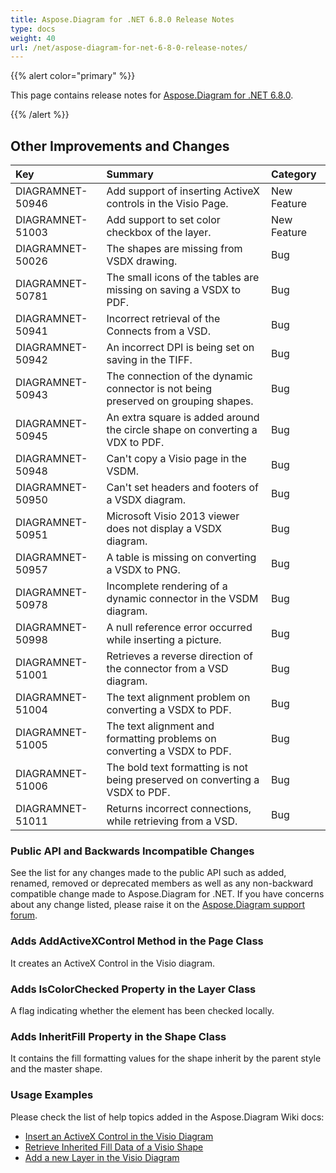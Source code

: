```yaml
---
title: Aspose.Diagram for .NET 6.8.0 Release Notes
type: docs
weight: 40
url: /net/aspose-diagram-for-net-6-8-0-release-notes/
---
```


{{% alert color="primary" %}} 

This page contains release notes for [Aspose.Diagram for .NET 6.8.0](https://www.nuget.org/packages/Aspose.Diagram/6.8.0).

{{% /alert %}} 
## **Other Improvements and Changes**

|**Key**|**Summary**|**Category**|
| :- | :- | :- |
|DIAGRAMNET-50946|Add support of inserting ActiveX controls in the Visio Page.|New Feature|
|DIAGRAMNET-51003|Add support to set color checkbox of the layer.|New Feature|
|DIAGRAMNET-50026|The shapes are missing from VSDX drawing.|Bug|
|DIAGRAMNET-50781|The small icons of the tables are missing on saving a VSDX to PDF.|Bug|
|DIAGRAMNET-50941|Incorrect retrieval of the Connects from a VSD.|Bug|
|DIAGRAMNET-50942|An incorrect DPI is being set on saving in the TIFF.|Bug|
|DIAGRAMNET-50943|The connection of the dynamic connector is not being preserved on grouping shapes.|Bug|
|DIAGRAMNET-50945|An extra square is added around the circle shape on converting a VDX to PDF.|Bug|
|DIAGRAMNET-50948|Can't copy a Visio page in the VSDM.|Bug|
|DIAGRAMNET-50950|Can't set headers and footers of a VSDX diagram.|Bug|
|DIAGRAMNET-50951|Microsoft Visio 2013 viewer does not display a VSDX diagram.|Bug|
|DIAGRAMNET-50957|A table is missing on converting a VSDX to PNG.|Bug|
|DIAGRAMNET-50978|Incomplete rendering of a dynamic connector in the VSDM diagram.|Bug|
|DIAGRAMNET-50998|A null reference error occurred while inserting a picture.|Bug|
|DIAGRAMNET-51001|Retrieves a reverse direction of the connector from a VSD diagram.|Bug|
|DIAGRAMNET-51004|The text alignment problem on converting a VSDX to PDF.|Bug|
|DIAGRAMNET-51005|The text alignment and formatting problems on converting a VSDX to PDF.|Bug|
|DIAGRAMNET-51006|The bold text formatting is not being preserved on converting a VSDX to PDF.|Bug|
|DIAGRAMNET-51011|Returns incorrect connections, while retrieving from a VSD.|Bug|
### **Public API and Backwards Incompatible Changes**
See the list for any changes made to the public API such as added, renamed, removed or deprecated members as well as any non-backward compatible change made to Aspose.Diagram for .NET. If you have concerns about any change listed, please raise it on the [Aspose.Diagram support forum](http://www.aspose.com/community/forums/aspose.diagram-product-family/489/showforum.aspx).
### **Adds AddActiveXControl Method in the Page Class**
It creates an ActiveX Control in the Visio diagram.
### **Adds IsColorChecked Property in the Layer Class**
A flag indicating whether the element has been checked locally.
### **Adds InheritFill Property in the Shape Class**
It contains the fill formatting values for the shape inherit by the parent style and the master shape.
### **Usage Examples**
Please check the list of help topics added in the Aspose.Diagram Wiki docs:

- [Insert an ActiveX Control in the Visio Diagram](http://www.aspose.com/docs/display/diagramnet/Insert+an+ActiveX+Control+in+the+Visio+Diagram)
- [Retrieve Inherited Fill Data of a Visio Shape](http://www.aspose.com/docs/display/diagramnet/Set+Visio+Shape%27s+XForm%2C+Line+and+Fill+Data#SetVisioShape%27sXForm%2CLineandFillData-RetrieveInheritedFillDataofaVisioShape)
- [Add a new Layer in the Visio Diagram](http://www.aspose.com/docs/display/diagramnet/Working+with+Layers#WorkingwithLayers-AddanewLayerintheVisioDiagram)
